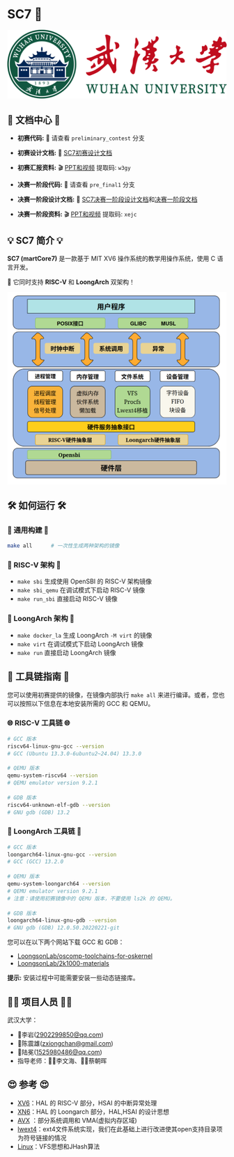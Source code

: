 # SC7 🚀
<center>
<img
  class="fit-picture"
  src="./doc/logo.png"
  alt="WHU LOGO" />
</center>

## 🌟 文档中心 🌟

*   **初赛代码:** 🚀 请查看 `preliminary_contest` 分支
*   **初赛设计文档:** 📄 [SC7初赛设计文档](./doc/SC7初赛设计文档.pdf)
*   **初赛汇报资料:** 🎬 [PPT和视频](https://pan.baidu.com/s/1Sv-GNPEq07DWsxFS-EtMKw?pwd=w3gy) 提取码: `w3gy`

*   **决赛一阶段代码:** 🚀 请查看 `pre_final1` 分支
*   **决赛一阶段设计文档:** 📄 [SC7决赛一阶段设计文档](./doc/SC7决赛一阶段设计文档.pdf)和[决赛一阶段文档](./doc/决赛一阶段文档.md)
*   **决赛一阶段资料:** 🎬 [PPT和视频](https://pan.baidu.com/s/1d1PpB7ycfEk8ujbtQgrP7Q?pwd=xejc) 提取码: `xejc`

## 💡 SC7 简介 💡

**SC7 (martCore7)** 是一款基于 MIT XV6 操作系统的教学用操作系统，使用 C 语言开发。

🌟 它同时支持 **RISC-V** 和 **LoongArch** 双架构！

<center>
<img
  class="fit-picture"
  src="./doc/archv2.png"
  alt="WHU LOGO" />
</center>

## 🛠️ 如何运行 🛠️

### 🚀 通用构建 🚀

```bash
make all      # 一次性生成两种架构的镜像
```

### 🎯 RISC-V 架构 🎯

*   `make sbi`        生成使用 OpenSBI 的 RISC-V 架构镜像
*   `make sbi_qemu`   在调试模式下启动 RISC-V 镜像
*   `make run_sbi`    直接启动 RISC-V 镜像

### 🐉 LoongArch 架构 🐉

*   `make docker_la`  生成 LoongArch `-M virt` 的镜像
*   `make virt`       在调试模式下启动 LoongArch 镜像
*   `make run`        直接启动 LoongArch 镜像

## 🔧 工具链指南 🔧

您可以使用初赛提供的镜像，在镜像内部执行 `make all` 来进行编译。或者，您也可以按照以下信息在本地安装所需的 GCC 和 QEMU。

### 🌐 RISC-V 工具链 🌐

```bash
# GCC 版本
riscv64-linux-gnu-gcc --version
# GCC (Ubuntu 13.3.0-6ubuntu2~24.04) 13.3.0

# QEMU 版本
qemu-system-riscv64 --version
# QEMU emulator version 9.2.1

# GDB 版本
riscv64-unknown-elf-gdb --version
# GNU gdb (GDB) 13.2
```

### 🐲 LoongArch 工具链 🐲

```bash
# GCC 版本
loongarch64-linux-gnu-gcc --version
# GCC (GCC) 13.2.0

# QEMU 版本
qemu-system-loongarch64 --version
# QEMU emulator version 9.2.1
# 注意：请使用初赛镜像中的 QEMU 版本，不要使用 ls2k 的 QEMU。

# GDB 版本
loongarch64-linux-gnu-gdb --version
# GNU gdb (GDB) 12.0.50.20220221-git
```

您可以在以下两个网站下载 GCC 和 GDB：
*   [LoongsonLab/oscomp-toolchains-for-oskernel](https://github.com/LoongsonLab/oscomp-toolchains-for-oskernel/releases)
*   [LoongsonLab/2k1000-materials](https://github.com/LoongsonLab/2k1000-materials/releases)

**提示:** 安装过程中可能需要安装一些动态链接库。

## 🧑‍🎓 项目人员 🧑‍🎓
武汉大学：

*   🦸李岩(2902299850@qq.com)
*   🦹陈震雄(zxiongchan@gmail.com)
*   🤴陆冕(1525980486@qq.com)
*   指导老师：🧑‍🏫李文海、👩‍🏫蔡朝晖

## 😍 参考 😍

*    [XV6](https://github.com/mit-pdos/xv6-public.git)：HAL 的 RISC-V 部分，HSAI 的中断异常处理
*    [XN6](https://gitlab.eduxiji.net/T202410486992576/OSKernel2024-2k1000la-xv6.git)：HAL 的 Loongarch 部分，HAL,HSAI 的设计思想
*    [AVX](https://gitlab.eduxiji.net/educg-group-22027-2376549/T202410487993009-4044) ：部分系统调用和 VMA(虚拟内存区域) 
*    [lwext4](https://github.com/gkostka/lwext4.git)：ext4文件系统实现，我们在此基础上进行改进使其open支持目录项为符号链接的情况
*    [Linux](https://github.com/torvalds/linux.git)：VFS思想和JHash算法
